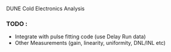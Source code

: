 DUNE Cold Electronics Analysis

### TODO :
- Integrate with pulse fitting code (use Delay Run data)
- Other Measurements (gain, linearity, uniformity, DNL/INL etc)
